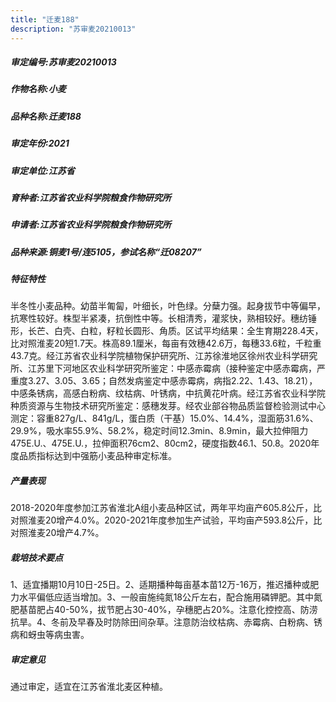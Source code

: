```yaml
---
title: "迁麦188"
description: "苏审麦20210013"
---
```

##### 审定编号:苏审麦20210013

##### 作物名称:小麦

##### 品种名称:迁麦188

##### 审定年份:2021

##### 审定单位:江苏省

##### 育种者:江苏省农业科学院粮食作物研究所

##### 申请者:江苏省农业科学院粮食作物研究所

##### 品种来源:铜麦1号/连5105，参试名称“迁08207”

##### 特征特性
半冬性小麦品种。幼苗半匍匐，叶细长，叶色绿。分蘖力强。起身拔节中等偏早，抗寒性较好。株型半紧凑，抗倒性中等。长相清秀，灌浆快，熟相较好。穗纺锤形，长芒、白壳、白粒，籽粒长圆形、角质。区试平均结果：全生育期228.4天，比对照淮麦20短1.7天。株高89.1厘米，每亩有效穗42.6万，每穗33.6粒，千粒重43.7克。经江苏省农业科学院植物保护研究所、江苏徐淮地区徐州农业科学研究所、江苏里下河地区农业科学研究所鉴定：中感赤霉病（接种鉴定中感赤霉病，严重度3.27、3.05、3.65；自然发病鉴定中感赤霉病，病指2.22、1.43、18.21），中感条锈病，高感白粉病、纹枯病、叶锈病，中抗黄花叶病。经江苏省农业科学院种质资源与生物技术研究所鉴定：感穗发芽。经农业部谷物品质监督检验测试中心测定：容重827g/L、841g/L，蛋白质（干基）15.0%、14.4%，湿面筋31.6%、29.9%，吸水率55.9%、58.2%，稳定时间12.3min、8.9min，最大拉伸阻力475E.U.、475E.U.，拉伸面积76cm2、80cm2，硬度指数46.1、50.8。2020年度品质指标达到中强筋小麦品种审定标准。

##### 产量表现
2018-2020年度参加江苏省淮北A组小麦品种区试，两年平均亩产605.8公斤，比对照淮麦20增产4.0%。2020-2021年度参加生产试验，平均亩产593.8公斤，比对照淮麦20增产4.7%。

##### 栽培技术要点
1、适宜播期10月10日-25日。2、适期播种每亩基本苗12万-16万，推迟播种或肥力水平偏低应适当增加。3、一般亩施纯氮18公斤左右，配合施用磷钾肥。其中氮肥基苗肥占40-50%，拔节肥占30-40%，孕穗肥占20%。注意化控控高、防涝抗旱。4、冬前及早春及时防除田间杂草。注意防治纹枯病、赤霉病、白粉病、锈病和蚜虫等病虫害。

##### 审定意见
通过审定，适宜在江苏省淮北麦区种植。

